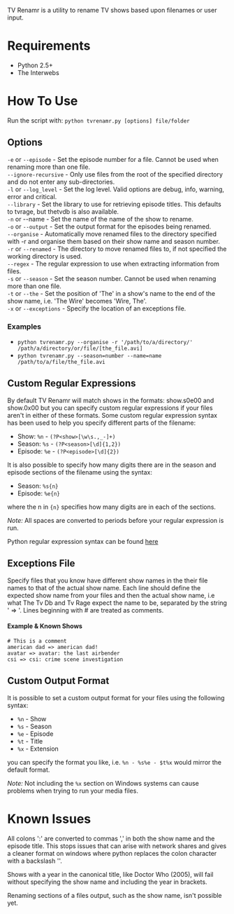 
TV Renamr is a utility to rename TV shows based upon filenames or user input.



# Requirements

* Python 2.5+
* The Interwebs



# How To Use

Run the script with: `python tvrenamr.py [options] file/folder`

## Options

`-e` or `--episode` - Set the episode number for a file. Cannot be used when renaming more than one file.  
`--ignore-recursive` - Only use files from the root of the specified directory and do not enter any sub-directories.  
`-l` or `--log_level` - Set the log level. Valid options are debug, info, warning, error and critical.  
`--library` - Set the library to use for retrieving episode titles. This defaults to tvrage, but thetvdb is also available.  
`-n` or --name - Set the name of the name of the show to rename.  
`-o` or `--output` - Set the output format for the episodes being renamed.  
`--organise` - Automatically move renamed files to the directory specified with -r and organise them based on their show name and season number.  
`-r` or `--renamed` - The directory to move renamed files to, if not specified the working directory is used.  
`--regex` - The regular expression to use when extracting information from files.  
`-s` or `--season` - Set the season number. Cannot be used when renaming more than one file.  
`-t` or `--the` - Set the position of 'The' in a show's name to the end of the show name, i.e. 'The Wire' becomes 'Wire, The'.  
`-x` or `--exceptions` - Specify the location of an exceptions file.  

### Examples

* `python tvrenamr.py --organise -r '/path/to/a/directory/' /path/a/directory/or/file/[the_file.avi]`
* `python tvrenamr.py --season=number --name=name /path/to/a/file/the_file.avi`



## Custom Regular Expressions

By default TV Renamr will match shows in the formats: show.s0e00 and show.0x00 but you can specify custom regular expressions if your files aren't in 
either of these formats. Some custom regular expression syntax has been used to help you specify different parts of the filename:

* Show: `%n` - `(?P<show>[\w\s.,_-]+)`
* Season: `%s` - `(?P<season>[\d]{1,2})`
* Episode: `%e` - `(?P<episode>[\d]{2})`

It is also possible to specify how many digits there are in the season and episode sections of the filename using the syntax:

* Season: `%s{n}`
* Episode: `%e{n}`

where the n in `{n}` specifies how many digits are in each of the sections.

*Note:* All spaces are converted to periods before your regular expression is run.

Python regular expression syntax can be found [here](http://www.python.org/doc/2.6.1/library/re.html#regular-expression-syntax)




## Exceptions File

Specify files that you know have different show names in the their file names to that of the actual show name. Each line should define the expected show 
name from your files and then the actual show name, i.e what The Tv Db and Tv Rage expect the name to be, separated by the string ' => '. Lines 
beginning with # are treated as comments. 

#### Example & Known Shows

    # This is a comment
    american dad => american dad!
    avatar => avatar: the last airbender
    csi => csi: crime scene investigation



## Custom Output Format

It is possible to set a custom output format for your files using the following syntax:

* `%n` - Show
* `%s` - Season
* `%e` - Episode
* `%t` - Title
* `%x` - Extension

you can specify the format you like, i.e. `%n - %s%e - $t%x` would mirror the default format.

*Note:* Not including the `%x` section on Windows systems can cause problems when trying to run your media files.



# Known Issues

All colons ':' are converted to commas ',' in both the show name and the episode title. This stops issues that can arise with network shares and gives a cleaner format on windows where python replaces the colon character with a backslash '\'.

Shows with a year in the canonical title, like Doctor Who (2005), will fail without specifying the show name and including the year in brackets.

Renaming sections of a files output, such as the show name, isn't possible yet.